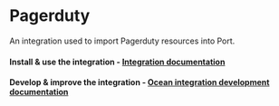 # Pagerduty

An integration used to import Pagerduty resources into Port.

#### Install & use the integration - [Integration documentation](https://docs.port.io/build-your-software-catalog/sync-data-to-catalog/incident-management/pagerduty)

#### Develop & improve the integration - [Ocean integration development documentation](https://ocean.getport.io/develop-an-integration/)